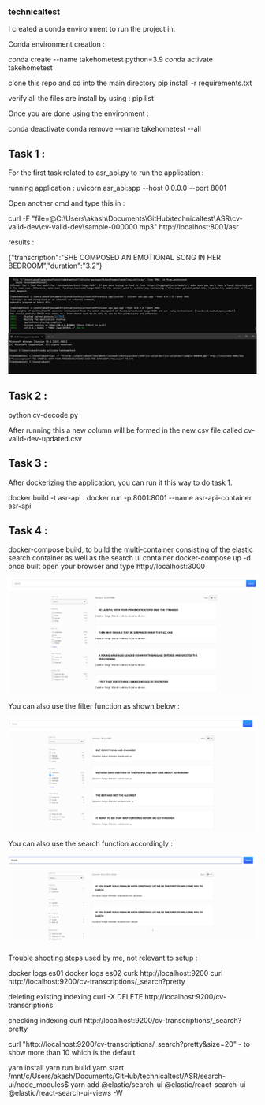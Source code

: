 ### technicaltest

I created a conda environment to run the project in. 

Conda environment creation : 

conda create --name takehometest python=3.9
conda activate takehometest

clone this repo and cd into the main directory
pip install -r requirements.txt

verify all the files are install by using : pip list


Once you are done using the environment :

conda deactivate
conda remove --name takehometest --all

## Task 1 :

For the first task related to asr_api.py to run the application : 

running application : uvicorn asr_api:app --host 0.0.0.0 --port 8001

Open another cmd and type this in :

curl -F "file=@C:\\Users\\akash\\Documents\\GitHub\\technicaltest\\ASR\\cv-valid-dev\\cv-valid-dev\\sample-000000.mp3" http://localhost:8001/asr

results : 

{"transcription":"SHE COMPOSED AN EMOTIONAL SONG IN HER BEDROOM","duration":"3.2"}

![alt text](image.png)

## Task 2 :

python cv-decode.py

After running this a new column will be formed in the new csv file called cv-valid-dev-updated.csv 

## Task 3 : 

After dockerizing the application, you can run it this way to do task 1.

docker build -t asr-api .
docker run -p 8001:8001 --name asr-api-container asr-api

## Task 4 : 

docker-compose build, to build the multi-container consisting of the elastic search container as well as the search ui container
docker-compose up -d once built
open your browser and type http://localhost:3000

![alt text](image-1.png)

You can also use the filter function as shown below :

![alt text](image-2.png)

You can also use the search function accordingly :

![alt text](image-3.png)

Trouble shooting steps used by me, not relevant to setup : 

docker logs es01
docker logs es02
curk http://localhost:9200
curl http://localhost:9200/cv-transcriptions/_search?pretty

deleting existing indexing
curl -X DELETE http://localhost:9200/cv-transcriptions

checking indexing
curl http://localhost:9200/cv-transcriptions/_search?pretty

curl "http://localhost:9200/cv-transcriptions/_search?pretty&size=20" - to show more than 10 which is the default

yarn install
yarn run build 
yarn start
/mnt/c/Users/akash/Documents/GitHub/technicaltest/ASR/search-ui/node_modules$ yarn add @elastic/search-ui @elastic/react-search-ui @elastic/react-search-ui-views -W